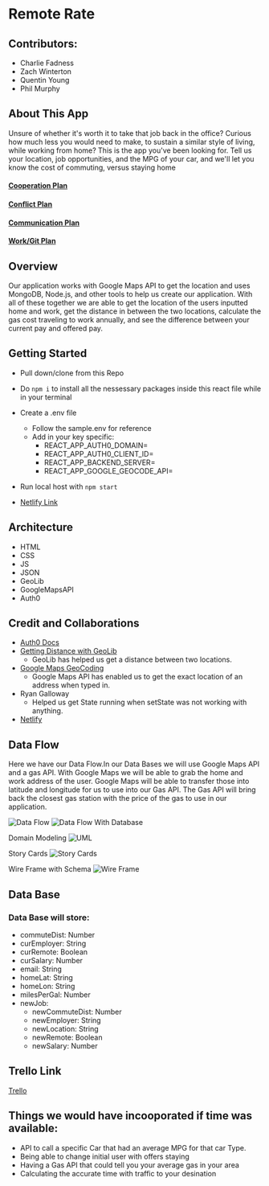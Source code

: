 # Remote Rate

## Contributors:

* Charlie Fadness
* Zach Winterton
* Quentin Young
* Phil Murphy

## About This App

Unsure of whether it's worth it to take that job back in the office? Curious how much less you would need to make, to sustain a similar style of living, while working from home? This is the app you've been looking for. Tell us your location, job opportunities, and the MPG of your car, and we'll let you know the cost of commuting, versus staying home

#### [Cooperation Plan](Administrivia/CooperationPlan.md)

#### [Conflict Plan](Administrivia/ConflictPlan.md)

#### [Communication Plan](Administrivia/CommunicationPlan.md)

#### [Work/Git Plan](Administrivia/WorkPlan_Git.md)


## Overview

Our application works with Google Maps API to get the location and uses MongoDB, Node.js, and other tools to help us create our application. With all of these together we are able to get the location of the users inputted home and work, get the distance in between the two locations, calculate the gas cost traveling to work annually, and see the difference between your current pay and offered pay.

## Getting Started
<!-- What are the steps that a user must take in order to build this app on their own machine and get it running? -->

- Pull down/clone from this Repo
- Do `npm i` to install all the nessessary packages inside this react file while in your terminal
- Create a .env file
  - Follow the sample.env for reference
  - Add in your key specific:
    - REACT_APP_AUTH0_DOMAIN=
    - REACT_APP_AUTH0_CLIENT_ID=
    - REACT_APP_BACKEND_SERVER=
    - REACT_APP_GOOGLE_GEOCODE_API=
- Run local host with `npm start`

- [Netlify Link]()

## Architecture
<!-- Provide a detailed description of the application design. What technologies (languages, libraries, etc) you're using, and any other relevant design information. -->

- HTML
- CSS
- JS
- JSON
- GeoLib
- GoogleMapsAPI
- Auth0

<!-- ## Change Log -->

## Credit and Collaborations

- [Auth0 Docs](https://auth0.com/docs)
- [Getting Distance with GeoLib](https://github.com/manuelbieh/geolib)
  - GeoLib has helped us get a distance between two locations.
- [Google Maps GeoCoding](https://developers.google.com/maps/documentation/geocoding/overview)
  - Google Maps API has enabled us to get the exact location of an address when typed in.
- Ryan Galloway
  - Helped us get State running when setState was not working with anything.
- [Netlify](https://www.netlify.com/)

<!-- ## Backend Stuff

[Distance Matrix Response](https://developers.google.com/maps/documentation/distance-matrix/overview#distance-matrix-responses)

This takes in two or more addresses, and returns back the distance between the two and the time it takes to get to that location

Application Start Up Docs -->

## Data Flow

Here we have our Data Flow.In our Data Bases we will use Google Maps API and a gas API. With Google Maps we will be able to grab the home and work address of the user. Google Maps will be able to transfer those into latitude and longitude for us to use into our Gas API. The Gas API will bring back the closest gas station with the price of the gas to use in our application.

![Data Flow](src/img/DataBaseSchema.png)
![Data Flow With Database](src/img/domainModelingDataBase.png)

Domain Modeling
![UML](src/img/DomainModeling.png)

Story Cards
![Story Cards](src/img/storyCardsRemoteRate.png)

Wire Frame with Schema
![Wire Frame](src/img/wireFrameRemoteRate.png)

## Data Base

### Data Base will store:

- commuteDist: Number
- curEmployer: String
- curRemote: Boolean
- curSalary: Number
- email: String
- homeLat: String
- homeLon: String
- milesPerGal: Number
- newJob:
  - newCommuteDist: Number
  - newEmployer: String
  - newLocation: String
  - newRemote: Boolean
  - newSalary: Number

## Trello Link

[Trello](https://trello.com/b/zcszi1ZW/remote-rate)

## Things we would have incooporated if time was available:

- API to call a specific Car that had an average MPG for that car Type.
- Being able to change initial user with offers staying
- Having a Gas API that could tell you your average gas in your area
- Calculating the accurate time with traffic to your desination
